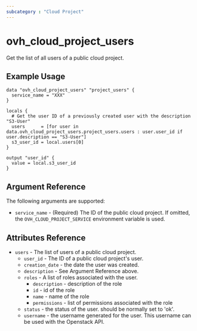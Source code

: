```yaml
---
subcategory : "Cloud Project"
---
```


# ovh_cloud_project_users

Get the list of all users of a public cloud project.

## Example Usage

```hcl
data "ovh_cloud_project_users" "project_users" {
  service_name = "XXX"
}

locals {
  # Get the user ID of a previously created user with the description "S3-User"
  users      = [for user in data.ovh_cloud_project_users.project_users.users : user.user_id if user.description == "S3-User"]
  s3_user_id = local.users[0]
}

output "user_id" {
  value = local.s3_user_id
}
```

## Argument Reference

The following arguments are supported:

- `service_name` - (Required) The ID of the public cloud project. If omitted,
  the `OVH_CLOUD_PROJECT_SERVICE` environment variable is used.

## Attributes Reference

- `users` - The list of users of a public cloud project.
  - `user_id` - The ID of a public cloud project's user.
  - `creation_date` - the date the user was created.
  - `description` - See Argument Reference above.
  - `roles` - A list of roles associated with the user.
    - `description` - description of the role
    - `id` - id of the role
    - `name` - name of the role
    - `permissions` - list of permissions associated with the role
  - `status` - the status of the user. should be normally set to 'ok'.
  - `username` - the username generated for the user. This username can be used with
    the Openstack API.
